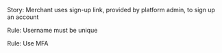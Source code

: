 Story: Merchant uses sign-up link, provided by platform admin, to sign up an account

Rule: Username must be unique

Rule: Use MFA
